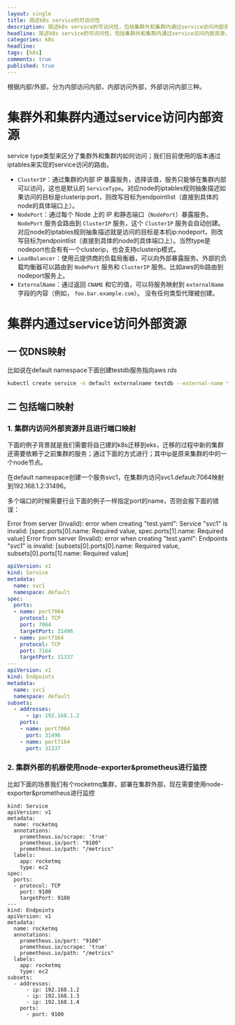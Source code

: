 ```yaml
---
layout: single
title: 简述k8s service的可访问性
description: 简述k8s service的可访问性，包括集群外和集群内通过service访问内部资源，集群内通过service访问外部资源。
headline: 简述k8s service的可访问性，包括集群外和集群内通过service访问内部资源，集群内通过service访问外部资源。
categories: k8s
headline: 
tags: [k8s]
comments: true
published: true
---
```




根据内部/外部，分为内部访问内部，内部访问外部，外部访问内部三种。



# 集群外和集群内通过service访问内部资源

service type类型来区分了集群外和集群内如何访问；我们目前使用的版本通过iptables来实现的service访问的路由。

- `ClusterIP`：通过集群的内部 IP 暴露服务，选择该值，服务只能够在集群内部可以访问，这也是默认的 `ServiceType`。对应node的iptables规则抽象描述如果访问的目标是clusterip:port，则改写目标为endpointlist（直接到具体的node的具体端口上）。
- `NodePort`：通过每个 Node 上的 IP 和静态端口（`NodePort`）暴露服务。`NodePort` 服务会路由到 `ClusterIP` 服务，这个 `ClusterIP` 服务会自动创建。对应node的iptables规则抽象描述就是访问的目标是本机ip:nodeport，则改写目标为endpointlist（直接到具体的node的具体端口上）。当然type是nodeport也会有有一个clusterip，也会支持clusterip模式。
- `LoadBalancer`：使用云提供商的负载局衡器，可以向外部暴露服务。外部的负载均衡器可以路由到 `NodePort` 服务和 `ClusterIP` 服务。比如aws的lb路由到nodeport服务上。
- `ExternalName`：通过返回 `CNAME` 和它的值，可以将服务映射到 `externalName` 字段的内容（例如， `foo.bar.example.com`）。 没有任何类型代理被创建。

# 集群内通过service访问外部资源

## 一 仅DNS映射

比如说在default namespace下面创建testdb服务指向aws rds

```bash
kubectl create service -n default externalname testdb --external-name test.ap-northeast-1.rds.amazonaws.com
```

## 二 包括端口映射

### 1. 集群内访问外部资源并且进行端口映射

下面的例子背景就是我们需要将自己建的k8s迁移到eks，迁移的过程中新的集群还需要依赖于之前集群的服务；通过下面的方式进行；其中ip是原来集群的中的一个node节点。

在default namespace创建一个服务svc1，在集群内访问svc1.default:7064映射到192.168.1.2:31496。

多个端口的时候需要行业下面的例子一样指定port的name，否则会报下面的错误：

Error from server (Invalid): error when creating "test.yaml": Service "svc1" is invalid: [spec.ports[0].name: Required value, spec.ports[1].name: Required value]
Error from server (Invalid): error when creating "test.yaml": Endpoints "svc1" is invalid: [subsets[0].ports[0].name: Required value, subsets[0].ports[1].name: Required value]

```yaml
apiVersion: v1
kind: Service
metadata:
  name: svc1
  namespace: default
spec:
  ports:
  - name: port7064
    protocol: TCP
    port: 7064
    targetPort: 31496
  - name: port7164
    protocol: TCP
    port: 7164
    targetPort: 31337
---
apiVersion: v1
kind: Endpoints
metadata:
  name: svc1
  namespace: default
subsets:
  - addresses:
      - ip: 192.168.1.2
    ports:
    - name: port7064
      port: 31496
    - name: port7164
      port: 31337
```

### 2. 集群外部的机器使用node-exporter&prometheus进行监控

比如下面的场景我们有个rocketmq集群，部署在集群外部，现在需要使用node-exporter&prometheus进行监控

```
kind: Service
apiVersion: v1
metadata:
  name: rocketmq
  annotations:
    prometheus.io/scrape: 'true'
    prometheus.io/port: "9100"
    prometheus.io/path: "/metrics"
  labels:
    app: rocketmq
    type: ec2
spec:
  ports:
  - protocol: TCP
    port: 9100
    targetPort: 9100
---
kind: Endpoints
apiVersion: v1
metadata:
  name: rocketmq
  annotations:
    prometheus.io/port: "9100"
    prometheus.io/scrape: 'true'
    prometheus.io/path: "/metrics"
  labels:
    app: rocketmq
    type: ec2
subsets:
  - addresses:
      - ip: 192.168.1.2
      - ip: 192.168.1.3
      - ip: 192.168.1.4
    ports:
      - port: 9100
```

